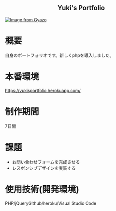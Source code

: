 
<h2 align="center">Yuki's Portfolio</h2>

[![Image from Gyazo](https://i.gyazo.com/c1636f44b50d64b6072ca684169acc0d.png)](https://gyazo.com/c1636f44b50d64b6072ca684169acc0d)


# 概要
自身のポートフォリオです。新しくphpを導入しました。

# 本番環境
https://yukisportfolio.herokuapp.com/

# 制作期間
7日間

# 課題
- お問い合わせフォームを完成させる
- レスポンシブデザインを実装する

# 使用技術(開発環境)
PHP/jQueryGithub/heroku/Visual Studio Code
